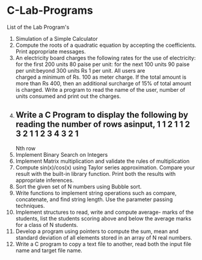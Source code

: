 # C-Lab-Programs

List of the Lab Program's
1. Simulation of a Simple Calculator
2. Compute the roots of a quadratic equation by accepting the coefficients. Print appropriate messages.
3. An electricity board charges the following rates for the use of electricity: for the first 200 units 80 paise per unit: for the next 100 units 90 paise per unit:beyond 300 units Rs 1 per unit. All users are     
   charged a minimum of Rs. 100 as meter charge. If the total amount is more than Rs 400, then an additional surcharge of 15% of total amount is charged. Write a program to read the name of the user, number of 
   units consumed and print out the charges.
4. Write a C Program to display the following by reading the number of rows asinput,
          1
        1 2 1
      1 2 3 2 1
    1 2 3 4 3 2 1
    ---------------------------
    Nth row
5. Implement Binary Search on Integers
6. Implement Matrix multiplication and validate the rules of multiplication
7. Compute sin(x)/cos(x) using Taylor series approximation. Compare your result with the built-in library function. Print both the results with appropriate inferences.
8. Sort the given set of N numbers using Bubble sort.
9. Write functions to implement string operations such as compare, concatenate, and find string length. Use the parameter passing techniques.
10. Implement structures to read, write and compute average- marks of the students, list the students scoring above and below the average marks for a class of N students.
11. Develop a program using pointers to compute the sum, mean and standard deviation of all elements stored in an array of N real numbers.
12. Write a C program to copy a text file to another, read both the input file name and target file name.


